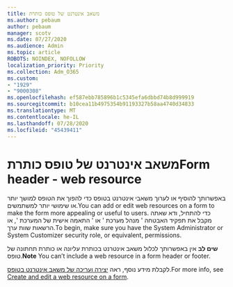 ```yaml
---
title: משאב אינטרנט של טופס כותרת
ms.author: pebaum
author: pebaum
manager: scotv
ms.date: 07/27/2020
ms.audience: Admin
ms.topic: article
ROBOTS: NOINDEX, NOFOLLOW
localization_priority: Priority
ms.collection: Adm_O365
ms.custom:
- "1929"
- "9000308"
ms.openlocfilehash: ef587ebb785896b1c5345efa6dbbd74b8d999919
ms.sourcegitcommit: b10cea11b4975354b91193327b58aa4740d34833
ms.translationtype: MT
ms.contentlocale: he-IL
ms.lasthandoff: 07/28/2020
ms.locfileid: "45439411"
---
```

# <a name="form-header---web-resource"></a><span data-ttu-id="dac6b-102">משאב אינטרנט של טופס כותרת</span><span class="sxs-lookup"><span data-stu-id="dac6b-102">Form header - web resource</span></span>

<span data-ttu-id="dac6b-103">באפשרותך להוסיף או לערוך משאבי אינטרנט בטופס כדי להפוך את הטופס למושך יותר או שימושי יותר למשתמשים.</span><span class="sxs-lookup"><span data-stu-id="dac6b-103">You can add or edit web resources on a form to make the form more appealing or useful to users.</span></span> <span data-ttu-id="dac6b-104">כדי להתחיל, ודא שאתה מקבל את תפקיד האבטחה ' מנהל מערכת ' או ' התאמה אישית של המערכת ', או הרשאות שוות ערך.</span><span class="sxs-lookup"><span data-stu-id="dac6b-104">To begin, make sure you have the System Administrator or System Customizer security role, or equivalent, permissions.</span></span>  

<span data-ttu-id="dac6b-105">**שים לב** אין באפשרותך לכלול משאב אינטרנט בכותרת עליונה או כותרת תחתונה של טופס.</span><span class="sxs-lookup"><span data-stu-id="dac6b-105">**Note** You can’t include a web resource in a form header or footer.</span></span>

<span data-ttu-id="dac6b-106">לקבלת מידע נוסף, ראה [יצירה ועריכה של משאב אינטרנט בטופס](https://docs.microsoft.com/dynamics365/customer-engagement/customize/create-edit-web-resources#create-and-edit-a-web-resource-on-a-form).</span><span class="sxs-lookup"><span data-stu-id="dac6b-106">For more info, see [Create and edit a web resource on a form](https://docs.microsoft.com/dynamics365/customer-engagement/customize/create-edit-web-resources#create-and-edit-a-web-resource-on-a-form).</span></span>
